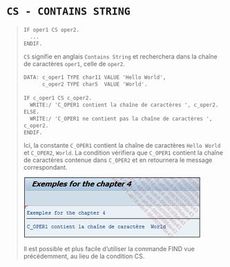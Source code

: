 # **`CS - CONTAINS STRING`**

> ```JS
> IF oper1 CS oper2.
>   ...
> ENDIF.
> ```
>
> `CS` signifie en anglais `Contains String` et recherchera dans la chaîne de caractères `oper1`, celle de `oper2`.
>
> ```JS
> DATA: c_oper1 TYPE char11 VALUE 'Hello World',
>       c_oper2 TYPE char5  VALUE 'World'.
>
> IF c_oper1 CS c_oper2.
>   WRITE:/ 'C_OPER1 contient la chaîne de caractères ', c_oper2.
> ELSE.
>   WRITE:/ 'C_OPER1 ne contient pas la chaîne de caractères ', c_oper2.
> ENDIF.
> ```
>
> Ici, la constante `C_OPER1` contient la chaîne de caractères `Hello World` et `C_OPER2`, `World`. La condition vérifiera que `C_OPER1` contient la chaîne de caractères contenue dans `C_OPER2` et en retournera le message correspondant.
>
> ![](../00_Ressources/02_07_01.png)
>
> Il est possible et plus facile d’utiliser la commande FIND vue précédemment, au lieu de la condition CS.
